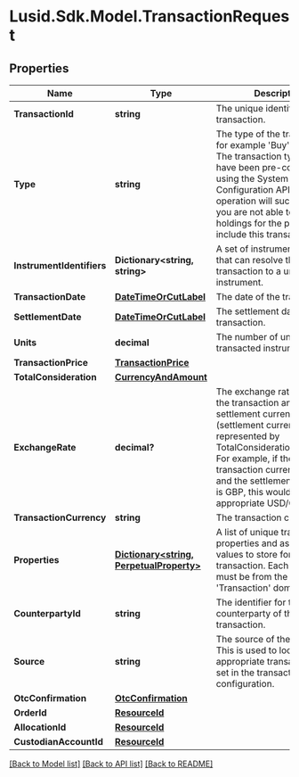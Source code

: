 # Lusid.Sdk.Model.TransactionRequest

## Properties

Name | Type | Description | Notes
------------ | ------------- | ------------- | -------------
**TransactionId** | **string** | The unique identifier of the transaction. | 
**Type** | **string** | The type of the transaction, for example &#39;Buy&#39; or &#39;Sell&#39;. The transaction type must have been pre-configured using the System Configuration API. If not, this operation will succeed but you are not able to calculate holdings for the portfolio that include this transaction. | 
**InstrumentIdentifiers** | **Dictionary&lt;string, string&gt;** | A set of instrument identifiers that can resolve the transaction to a unique instrument. | 
**TransactionDate** | [**DateTimeOrCutLabel**](DateTimeOrCutLabel.md) | The date of the transaction. | 
**SettlementDate** | [**DateTimeOrCutLabel**](DateTimeOrCutLabel.md) | The settlement date of the transaction. | 
**Units** | **decimal** | The number of units of the transacted instrument. | 
**TransactionPrice** | [**TransactionPrice**](TransactionPrice.md) |  | [optional] 
**TotalConsideration** | [**CurrencyAndAmount**](CurrencyAndAmount.md) |  | 
**ExchangeRate** | **decimal?** | The exchange rate between the transaction and settlement currency (settlement currency being represented by TotalConsideration.Currency). For example, if the transaction currency is USD and the settlement currency is GBP, this would be the appropriate USD/GBP rate. | [optional] 
**TransactionCurrency** | **string** | The transaction currency. | [optional] 
**Properties** | [**Dictionary&lt;string, PerpetualProperty&gt;**](PerpetualProperty.md) | A list of unique transaction properties and associated values to store for the transaction. Each property must be from the &#39;Transaction&#39; domain. | [optional] 
**CounterpartyId** | **string** | The identifier for the counterparty of the transaction. | [optional] 
**Source** | **string** | The source of the transaction. This is used to look up the appropriate transaction group set in the transaction type configuration. | [optional] 
**OtcConfirmation** | [**OtcConfirmation**](OtcConfirmation.md) |  | [optional] 
**OrderId** | [**ResourceId**](ResourceId.md) |  | [optional] 
**AllocationId** | [**ResourceId**](ResourceId.md) |  | [optional] 
**CustodianAccountId** | [**ResourceId**](ResourceId.md) |  | [optional] 

[[Back to Model list]](../README.md#documentation-for-models) [[Back to API list]](../README.md#documentation-for-api-endpoints) [[Back to README]](../README.md)


